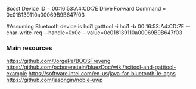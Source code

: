 Boost Device ID = 00:16:53:A4:CD:7E
Drive Forward Command = 0c018139110a00069B9B647f03

#Assuming Bluetooth device is hci1
gatttool -i hci1 -b 00:16:53:A4:CD:7E --char-write-req --handle=0x0e --value=0c018139110a00069B9B647f03





### Main resources
https://github.com/JorgePe/BOOSTreveng
https://github.com/pcborenstein/bluezDoc/wiki/hcitool-and-gatttool-example
https://software.intel.com/en-us/java-for-bluetooth-le-apps
https://github.com/jasongin/noble-uwp
